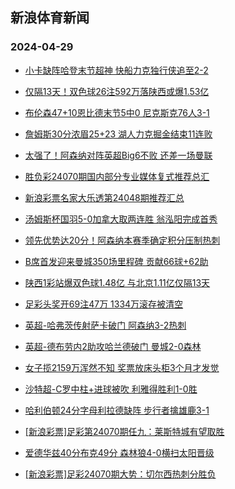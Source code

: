 ## 新浪体育新闻 
### 2024-04-29

+ [小卡缺阵哈登末节超神 快船力克独行侠追至2-2](https://sports.sina.com.cn/basketball/nba/2024-04-29/doc-inatmwwm1619516.shtml)

+ [仅隔13天！双色球26注592万落陕西或爆1.53亿](https://sports.sina.com.cn/l/2024-04-28/doc-inatkzst3670615.shtml)

+ [布伦森47+10恩比德末节5中0 尼克斯克76人3-1](https://sports.sina.com.cn/basketball/nba/2024-04-29/doc-inatmwwm1613063.shtml)

+ [詹姆斯30分浓眉25+23 湖人力克掘金结束11连败](https://sports.sina.com.cn/basketball/nba/2024-04-28/doc-inatiyff3962445.shtml)

+ [太强了！阿森纳对阵英超Big6不败 还差一场曼联](https://sports.sina.com.cn/g/pl/2024-04-28/doc-inatmfyt1893773.shtml)

+ [胜负彩24070期国内部分专业媒体复式推荐总汇](https://sports.sina.com.cn/l/2024-04-28/doc-inatkkvc2127116.shtml)

+ [新浪彩票名家大乐透第24048期推荐汇总](https://sports.sina.com.cn/l/2024-04-28/doc-inatkrax3725451.shtml)

+ [汤姆斯杯国羽5-0加拿大取两连胜 翁泓阳完成首秀](https://sports.sina.com.cn/others/badmin/2024-04-28/doc-inatkzsv1982190.shtml)

+ [领先优势达20分！阿森纳本赛季确定积分压制热刺](https://sports.sina.com.cn/g/pl/2024-04-28/doc-inatmfyt1892075.shtml)

+ [B席首发迎来曼城350场里程碑 贡献66球+62助](https://sports.sina.com.cn/g/pl/2024-04-28/doc-inatmfyr3561982.shtml)

+ [陕西1彩站爆双色球1.48亿 与北京1.11亿仅隔13天](https://sports.sina.com.cn/l/2024-04-28/doc-inatkzst3670615.shtml)

+ [足彩头奖开69注47万 1334万滚存被清空](https://sports.sina.com.cn/l/2024-04-29/doc-inatncef3193353.shtml)

+ [英超-哈弗茨传射萨卡破门 阿森纳3-2热刺](https://sports.sina.com.cn/g/pl/2024-04-29/doc-inatncef3192570.shtml)

+ [英超-德布劳内2助攻哈兰德破门 曼城2-0森林](https://sports.sina.com.cn/g/pl/2024-04-29/doc-inatncei1526752.shtml)

+ [女子揽2159万浑然不知 奖票放床头柜3个月才发觉](https://sports.sina.com.cn/lottery/cpycxw/2024-04-29/doc-inatmwwi3313228.shtml)

+ [沙特超-C罗中柱+进球被吹 利雅得胜利1-0胜](https://sports.sina.com.cn/global/others/2024-04-28/doc-inatkepc3885460.shtml)

+ [哈利伯顿24分字母利拉德缺阵 步行者擒雄鹿3-1](https://sports.sina.com.cn/basketball/nba/2024-04-29/doc-inatninc3144224.shtml)

+ [[新浪彩票]足彩第24070期任九：莱斯特城有望取胜](https://sports.sina.com.cn/l/2024-04-29/doc-inatncei1523703.shtml)

+ [爱德华兹40分布克49分 森林狼4-0横扫太阳晋级](https://sports.sina.com.cn/basketball/nba/2024-04-29/doc-inatnpuc1385126.shtml)

+ [[新浪彩票]足彩24070期大势：切尔西热刺分胜负](https://sports.sina.com.cn/l/2024-04-29/doc-inatncef3195324.shtml)

